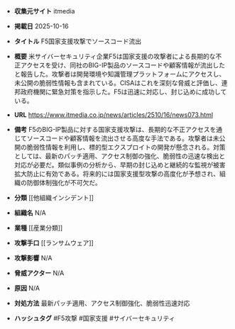- **収集元サイト**
itmedia

- **掲載日**
2025-10-16

- **タイトル**
F5国家支援攻撃でソースコード流出

- **概要**
米サイバーセキュリティ企業F5は国家支援の攻撃者による長期的な不正アクセスを受け、同社のBIG-IP製品のソースコードや顧客情報が流出したと報告した。攻撃者は開発環境や知識管理プラットフォームにアクセスし、未公開の脆弱性情報も含まれている。CISAはこれを深刻な脅威と評価し、連邦政府機関に緊急対策を指示した。F5は迅速に対応し、封じ込めに成功している。

- **URL**
https://www.itmedia.co.jp/news/articles/2510/16/news073.html

- **備考**
F5のBIG-IP製品に対する国家支援攻撃は、長期的な不正アクセスを通じてソースコードや顧客情報を流出させる高度な手法である。攻撃者は未公開の脆弱性情報を利用し、標的型エクスプロイトの開発が懸念される。対策としては、最新のパッチ適用、アクセス制御の強化、脆弱性の迅速な検出と対応が必要だ。類似事例の分析から、早期の封じ込めと継続的な監視が被害拡大防止に有効である。将来的には国家支援型攻撃の高度化が予想され、組織の防御体制強化が不可欠だ。

- **分類**
[[他組織インシデント]]

- **組織名**
N/A

- **業種**
[[産業分類]]

- **攻撃手口**
[[ランサムウェア]]

- **攻撃影響**
N/A

- **脅威アクター**
N/A

- **原因**
N/A

- **対処方法**
最新パッチ適用、アクセス制御強化、脆弱性迅速対応

- **ハッシュタグ**
#F5攻撃 #国家支援 #サイバーセキュリティ

